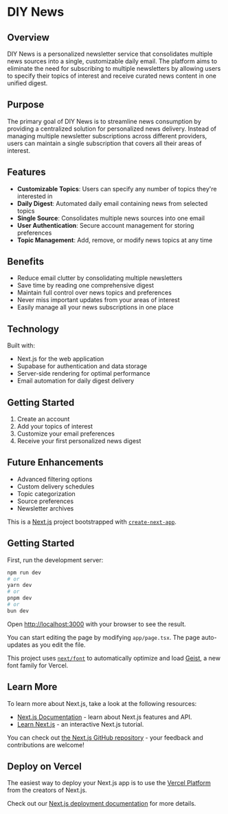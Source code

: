 # DIY News

## Overview
DIY News is a personalized newsletter service that consolidates multiple news sources into a single, customizable daily email. The platform aims to eliminate the need for subscribing to multiple newsletters by allowing users to specify their topics of interest and receive curated news content in one unified digest.

## Purpose
The primary goal of DIY News is to streamline news consumption by providing a centralized solution for personalized news delivery. Instead of managing multiple newsletter subscriptions across different providers, users can maintain a single subscription that covers all their areas of interest.

## Features
- **Customizable Topics**: Users can specify any number of topics they're interested in
- **Daily Digest**: Automated daily email containing news from selected topics
- **Single Source**: Consolidates multiple news sources into one email
- **User Authentication**: Secure account management for storing preferences
- **Topic Management**: Add, remove, or modify news topics at any time

## Benefits
- Reduce email clutter by consolidating multiple newsletters
- Save time by reading one comprehensive digest
- Maintain full control over news topics and preferences
- Never miss important updates from your areas of interest
- Easily manage all your news subscriptions in one place

## Technology
Built with:
- Next.js for the web application
- Supabase for authentication and data storage
- Server-side rendering for optimal performance
- Email automation for daily digest delivery

## Getting Started
1. Create an account
2. Add your topics of interest
3. Customize your email preferences
4. Receive your first personalized news digest

## Future Enhancements
- Advanced filtering options
- Custom delivery schedules
- Topic categorization
- Source preferences
- Newsletter archives

This is a [Next.js](https://nextjs.org) project bootstrapped with [`create-next-app`](https://nextjs.org/docs/app/api-reference/cli/create-next-app).

## Getting Started

First, run the development server:

```bash
npm run dev
# or
yarn dev
# or
pnpm dev
# or
bun dev
```

Open [http://localhost:3000](http://localhost:3000) with your browser to see the result.

You can start editing the page by modifying `app/page.tsx`. The page auto-updates as you edit the file.

This project uses [`next/font`](https://nextjs.org/docs/app/building-your-application/optimizing/fonts) to automatically optimize and load [Geist](https://vercel.com/font), a new font family for Vercel.

## Learn More

To learn more about Next.js, take a look at the following resources:

- [Next.js Documentation](https://nextjs.org/docs) - learn about Next.js features and API.
- [Learn Next.js](https://nextjs.org/learn) - an interactive Next.js tutorial.

You can check out [the Next.js GitHub repository](https://github.com/vercel/next.js) - your feedback and contributions are welcome!

## Deploy on Vercel

The easiest way to deploy your Next.js app is to use the [Vercel Platform](https://vercel.com/new?utm_medium=default-template&filter=next.js&utm_source=create-next-app&utm_campaign=create-next-app-readme) from the creators of Next.js.

Check out our [Next.js deployment documentation](https://nextjs.org/docs/app/building-your-application/deploying) for more details.
